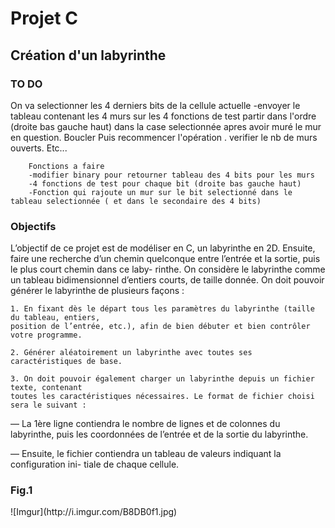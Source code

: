 <h1>Projet C</h1>
<h2>Création d'un labyrinthe</h2>
<h3>TO DO</h3>
On va selectionner les 4 derniers bits de la cellule actuelle 
		-envoyer le tableau contenant les 4 murs sur les 4 fonctions de test 
			partir dans l'ordre (droite bas gauche haut) dans la case selectionnée apres avoir muré le mur en question.
			Boucler
			Puis recommencer l'opération . verifier le nb de murs ouverts. Etc...

		Fonctions a faire
		-modifier binary pour retourner tableau des 4 bits pour les murs
		-4 fonctions de test pour chaque bit (droite bas gauche haut)
		-Fonction qui rajoute un mur sur le bit selectionné dans le tableau selectionnée ( et dans le secondaire des 4 bits)

<h3>Objectifs</h3>
L’objectif de ce projet est de modéliser en C, un labyrinthe en 2D. Ensuite, faire une recherche
d’un chemin quelconque entre l’entrée et la sortie, puis le plus court chemin dans ce laby-
rinthe. On considère le labyrinthe comme un tableau bidimensionnel d’entiers courts, de
taille donnée. On doit pouvoir générer le labyrinthe de plusieurs façons :
	
	1. En fixant dès le départ tous les paramètres du labyrinthe (taille du tableau, entiers,
	position de l’entrée, etc.), afin de bien débuter et bien contrôler votre programme.

	2. Générer aléatoirement un labyrinthe avec toutes ses caractéristiques de base.

	3. On doit pouvoir également charger un labyrinthe depuis un fichier texte, contenant
	toutes les caractéristiques nécessaires. Le format de fichier choisi sera le suivant :

— La 1ère ligne contiendra le nombre de lignes et de colonnes du labyrinthe, puis les
	coordonnées de l’entrée et de la sortie du labyrinthe.

— Ensuite, le fichier contiendra un tableau de valeurs indiquant la configuration ini-
	tiale de chaque cellule.

<h3>Fig.1</h3>
![Imgur](http://i.imgur.com/B8DB0f1.jpg)